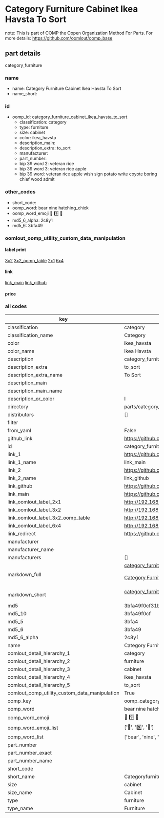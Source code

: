 # Category Furniture Cabinet Ikea Havsta To Sort  

note: This is part of OOMP the Oopen Organization Method For Parts. For more details: https://github.com/oomlout/oomp_base

##  part details
  



category_furniture



### name
* name: Category Furniture Cabinet Ikea Havsta To Sort
* name_short: 
### id
* oomp_id: category_furniture_cabinet_ikea_havsta_to_sort
  * classification: category
  * type: furniture
  * size: cabinet
  * color: ikea_havsta
  * description_main: 
  * description_extra: to_sort
  * manufacturer: 
  * part_number: 
  * bip 39 word 2: veteran rice
  * bip 39 word 3: veteran rice apple
  * bip 39 word: veteran rice apple wish sign potato write coyote boring chief wood admit

### other_codes
* short_code: 
* oomp_word: bear nine hatching_chick
* oomp_word_emoji :bear: :nine: :hatching_chick:
* md5_6_alpha: 2c8y1
* md5_6: 3bfa49






### oomlout_oomp_utility_custom_data_manipulation
#### label print
[3x2](http://192.168.1.245:1112/?label=oomp%202c8y1)
[3x2_oomp_table](http://192.168.1.108:1112/?label=oomp%202c8y1)
[2x1](http://192.168.1.242:1112/?label=oomp%202c8y1)
[6x4](http://192.168.1.55:1112/?label=oomp%202c8y1)    

#### link

[link_main](https://github.com/oomlout/oomlout_oomp_version_1_messy/tree/main/parts/category_furniture_cabinet_ikea_havsta_to_sort) [link_github](https://github.com/oomlout/oomlout_oomp_version_1_messy/tree/main/parts/category_furniture_cabinet_ikea_havsta_to_sort)                             

#### price







### all codes 
| key | value |  
| --- | --- |  
| classification | category |  
| classification_name | Category |  
| color | ikea_havsta |  
| color_name | Ikea Havsta |  
| description | category_furniture |  
| description_extra | to_sort |  
| description_extra_name | To Sort |  
| description_main |  |  
| description_main_name |  |  
| description_or_color | I  |  
| directory | parts/category_furniture_cabinet_ikea_havsta_to_sort |  
| distributors | [] |  
| filter |  |  
| from_yaml | False |  
| github_link | https://github.com/oomlout/oomlout_oomp_part_src/tree/main/parts/category_furniture_cabinet_ikea_havsta_to_sort |  
| id | category_furniture_cabinet_ikea_havsta_to_sort |  
| link_1 | https://github.com/oomlout/oomlout_oomp_version_1_messy/tree/main/parts/category_furniture_cabinet_ikea_havsta_to_sort |  
| link_1_name | link_main |  
| link_2 | https://github.com/oomlout/oomlout_oomp_version_1_messy/tree/main/parts/category_furniture_cabinet_ikea_havsta_to_sort |  
| link_2_name | link_github |  
| link_github | https://github.com/oomlout/oomlout_oomp_version_1_messy/tree/main/parts/category_furniture_cabinet_ikea_havsta_to_sort |  
| link_main | https://github.com/oomlout/oomlout_oomp_version_1_messy/tree/main/parts/category_furniture_cabinet_ikea_havsta_to_sort |  
| link_oomlout_label_2x1 | http://192.168.1.242:1112/?label=oomp%202c8y1 |  
| link_oomlout_label_3x2 | http://192.168.1.245:1112/?label=oomp%202c8y1 |  
| link_oomlout_label_3x2_oomp_table | http://192.168.1.108:1112/?label=oomp%202c8y1 |  
| link_oomlout_label_6x4 | http://192.168.1.55:1112/?label=oomp%202c8y1 |  
| link_redirect | https://github.com/oomlout/oomlout_oomp_version_1_messy/tree/main/parts/category_furniture_cabinet_ikea_havsta_to_sort |  
| manufacturer |  |  
| manufacturer_name |  |  
| manufacturers | [] |  
| markdown_full | [category_furniture_cabinet_ikea_havsta_to_sort](none)<br>[](none)<br>[Category Furniture Cabinet Ikea Havsta To Sort](none)<br><br> |  
| markdown_short | [category_furniture_cabinet_ikea_havsta_to_sort](none)<br><br> |  
| md5 | 3bfa49f0cf31bfd2a3642fc8156e4f99 |  
| md5_10 | 3bfa49f0cf |  
| md5_5 | 3bfa4 |  
| md5_6 | 3bfa49 |  
| md5_6_alpha | 2c8y1 |  
| name | Category Furniture Cabinet Ikea Havsta To Sort |  
| oomlout_detail_hierarchy_1 | category |  
| oomlout_detail_hierarchy_2 | furniture |  
| oomlout_detail_hierarchy_3 | cabinet |  
| oomlout_detail_hierarchy_4 | ikea_havsta |  
| oomlout_detail_hierarchy_5 | to_sort |  
| oomlout_oomp_utility_custom_data_manipulation | True |  
| oomp_key | oomp_category_furniture_cabinet_ikea_havsta_to_sort |  
| oomp_word | bear nine hatching_chick |  
| oomp_word_emoji | :bear: :nine: :hatching_chick: |  
| oomp_word_emoji_list | [':bear:', ':nine:', ':hatching_chick:'] |  
| oomp_word_list | ['bear', 'nine', 'hatching_chick'] |  
| part_number |  |  
| part_number_exact |  |  
| part_number_name |  |  
| short_code |  |  
| short_name | Categoryfurniture |  
| size | cabinet |  
| size_name | Cabinet |  
| type | furniture |  
| type_name | Furniture |  
